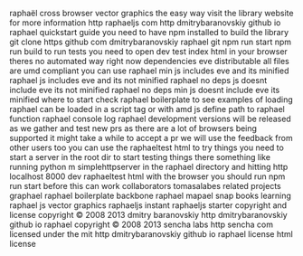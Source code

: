 raphaël cross browser vector graphics the easy way visit the library website for more information http raphaeljs com http dmitrybaranovskiy github io raphael quickstart guide you need to have npm installed to build the library git clone https github com dmitrybaranovskiy raphael git npm run start npm run build to run tests you need to open dev test index html in your browser theres no automated way right now dependencies eve distributable all files are umd compliant you can use raphael min js includes eve and its minified raphael js includes eve and its not minified raphael no deps js doesnt include eve its not minified raphael no deps min js doesnt include eve its minified where to start check raphael boilerplate to see examples of loading raphael can be loaded in a script tag or with amd js define path to raphael function raphael console log raphael development versions will be released as we gather and test new prs as there are a lot of browsers being supported it might take a while to accept a pr we will use the feedback from other users too you can use the raphaeltest html to try things you need to start a server in the root dir to start testing things there something like running python m simplehttpserver in the raphael directory and hitting http localhost 8000 dev raphaeltest html with the browser you should run npm run start before this can work collaborators tomasalabes related projects graphael raphael boilerplate backbone raphael mapael snap books learning raphael js vector graphics raphaeljs instant raphaeljs starter copyright and license copyright © 2008 2013 dmitry baranovskiy http dmitrybaranovskiy github io raphael copyright © 2008 2013 sencha labs http sencha com licensed under the mit http dmitrybaranovskiy github io raphael license html license